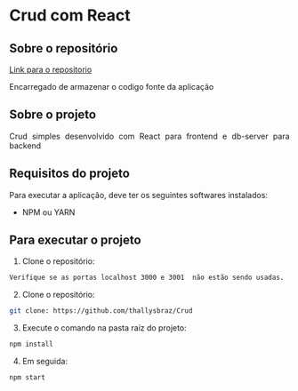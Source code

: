 # Crud com React

## Sobre o repositório

[Link para o repositorio](https://github.com/thallysbraz/Crud)

<p align="justify"> Encarregado de armazenar o codigo fonte da aplicação</p>

## Sobre o projeto

<p align="justify">Crud simples desenvolvido com React para frontend e db-server para backend</p>

## Requisitos do projeto

<p align="justify">Para executar a aplicação, deve ter os seguintes softwares instalados:</p>

<ul>

<li> NPM ou YARN</li>

</ul>

## Para executar o projeto

1. Clone o repositório:

```bash
Verifique se as portas localhost 3000 e 3001  não estão sendo usadas.
```

2. Clone o repositório:

```bash
git clone: https://github.com/thallysbraz/Crud
```

3. Execute o comando na pasta raíz do projeto:

```bash
npm install
```

4. Em seguida:

```bash
npm start
```
